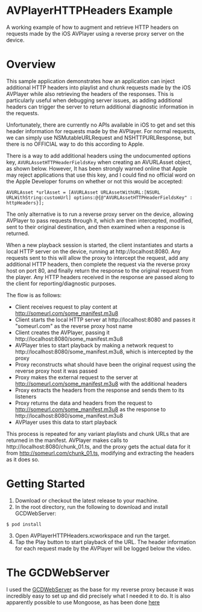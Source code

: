 AVPlayerHTTPHeaders Example
===========================

A working example of how to augment and retrieve HTTP headers on requests made by the iOS AVPlayer using a reverse proxy server on the device. 

Overview
========

This sample application demonstrates how an application can inject additional HTTP headers into playlist and chunk requests made by the iOS AVPlayer while also retrieving the headers of the responses. This is particularly useful when debugging server issues, as adding additional headers can trigger the server to return additional diagnostic information in the requests. 

Unfortunately, there are currently no APIs available in iOS to get and set this header information for requests made by the AVPlayer. For normal requests, we can simply use NSMutableURLRequest and NSHTTPURLResponse, but there is no OFFICIAL way to do this according to Apple. 

There is a way to add additional headers using the undocumented options key, ```AVURLAssetHTTPHeaderFieldsKey``` when creating an AVURLAsset object, as shown below. However, It has been strongly warned online that Apple may reject applications that use this key, and I could find no official word on the Apple Developer forums on whether or not this would be accepted: 
```
AVURLAsset *urlAsset = [AVURLAsset URLAssetWithURL:[NSURL URLWithString:customUrl] options:@{@"AVURLAssetHTTPHeaderFieldsKey" : httpHeaders}];
```

The only alternative is to run a reverse proxy server on the device, allowing AVPlayer to pass requests through it, which are then intercepted, modified, sent to their original destination, and then examined when a response is returned. 

When a new playback session is started, the client instantiates and starts a local HTTP server on the device, running at http://localhost:8080. Any requests sent to this will allow the proxy to intercept the request, add any additional HTTP headers, then complete the request via the reverse proxy host on port 80, and finally return the response to the original request from the player. Any HTTP headers received in the response are passed along to the client for reporting/diagnostic purposes.

The flow is as follows:
* Client receives request to play content at http://someurl.com/some_manifest.m3u8
* Client starts the local HTTP server at http://localhost:8080 and passes it "someurl.com" as the reverse proxy host name
* Client creates the AVPlayer, passing it http://localhost:8080/some_manifest.m3u8 
* AVPlayer tries to start playback by making a network request to http://localhost:8080/some_manifest.m3u8, which is intercepted by the proxy
* Proxy reconstructs what should have been the original request using the reverse proxy host it was passed
* Proxy makes the external request to the server at http://someurl.com/some_manifest.m3u8 with the additional headers
* Proxy extracts the headers from the response and sends them to its listeners
* Proxy returns the data and headers from the request to http://someurl.com/some_manifest.m3u8 as the response to http://localhost:8080/some_manifest.m3u8
* AVPlayer uses this data to start playback

This process is repeated for any variant playlists and chunk URLs that are returned in the manifest. AVPlayer makes calls to http://localhost:8080/chunk_01.ts, and the proxy gets the actual data for it from http://someurl.com/chunk_01.ts, modifying and extracting the headers as it does so. 

Getting Started
===============
1. Download or checkout the latest release to your machine. 
2. In the root directory, run the following to download and install GCDWebServer:
```
$ pod install
```
3. Open AVPlayerHTTPHeaders.xcworkspace and run the target. 
4. Tap the Play button to start playback of the URL. The header information for each request made by the AVPlayer will be logged below the video. 

The GCDWebServer
================
I used the [GCDWebServer](https://github.com/swisspol/GCDWebServer) as the base for my reverse proxy because it was incredibly easy to set up and did precisely what I needed it to do. It is also apparently possible to use Mongoose, as has been done [here](https://github.com/masterjk/ios-avplayer-http-capture)
